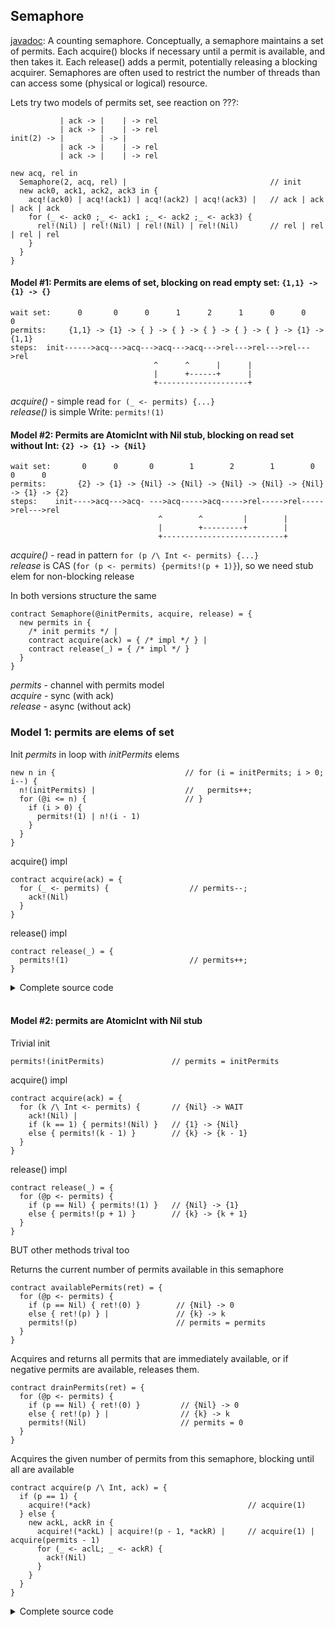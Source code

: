 ## Semaphore

[javadoc](https://docs.oracle.com/javase/9/docs/api/java/util/concurrent/Semaphore.html): A counting semaphore. Conceptually, a semaphore maintains a set of permits. Each acquire() blocks if necessary until a permit is available, and then takes it. Each release() adds a permit, potentially releasing a blocking acquirer. Semaphores are often used to restrict the number of threads than can access some (physical or logical) resource.

Lets try two models of permits set, see reaction on ???:
```
           | ack -> |    | -> rel
           | ack -> |    | -> rel
init(2) -> |        | -> |
           | ack -> |    | -> rel
           | ack -> |    | -> rel
```
```
new acq, rel in
  Semaphore(2, acq, rel) |                                // init
  new ack0, ack1, ack2, ack3 in {
    acq!(ack0) | acq!(ack1) | acq!(ack2) | acq!(ack3) |   // ack | ack | ack | ack
    for (_ <- ack0 ;_ <- ack1 ;_ <- ack2 ;_ <- ack3) {
      rel!(Nil) | rel!(Nil) | rel!(Nil) | rel!(Nil)       // rel | rel | rel | rel
    }
  }
}
```

#### Model #1: Permits are elems of set, blocking on read empty set: ```{1,1} -> {1} -> {}```
```
wait set:      0       0      0      1      2      1      0      0       0 
permits:     {1,1} -> {1} -> { } -> { } -> { } -> { } -> { } -> {1} -> {1,1}
steps:  init------>acq--->acq--->acq--->acq--->rel--->rel--->rel--->rel
                                ^      ^      |      |
                                |      +------+      |
                                +--------------------+                                 
```
*acquire()* - simple read ```for (_ <- permits) {...}```  
*release()* is simple Write: ```permits!(1)```

#### Model #2: Permits are AtomicInt with Nil stub, blocking on read set without Int: ```{2} -> {1} -> {Nil}```
```
wait set:       0      0       0        1        2        1        0       0      0   
permits:       {2} -> {1} -> {Nil} -> {Nil} -> {Nil} -> {Nil} -> {Nil} -> {1} -> {2} 
steps:    init---->acq--->acq- --->acq----->acq----->rel----->rel----->rel--->rel
                                 ^        ^         |        |
                                 |        +---------+        |
                                 +---------------------------+                                 
```
*acquire()* - read in pattern ```for (p /\ Int <- permits) {...}```  
*release* is CAS (```for (p <- permits) {permits!(p + 1)}```), so we need stub elem for non-blocking release  

In both versions structure the same
```
contract Semaphore(@initPermits, acquire, release) = {
  new permits in {
    /* init permits */ |              
    contract acquire(ack) = { /* impl */ } |      
    contract release(_) = { /* impl */ } 
  }
} 
```  
*permits* - channel with permits model  
*acquire* - sync (with ack)    
*release* - async (without ack)    


### Model 1: permits are elems of set

Init *permits* in loop with *initPermits* elems
```
new n in {                             // for (i = initPermits; i > 0; i--) {
  n!(initPermits) |                    //   permits++;     
  for (@i <= n) {                      // }
    if (i > 0) {                 
      permits!(1) | n!(i - 1)    
    }                            
  }                              
}                                
```

acquire() impl
```
contract acquire(ack) = {
  for (_ <- permits) {                  // permits--;
    ack!(Nil) 
  }      
}
```

release() impl
```
contract release(_) = {
  permits!(1)                           // permits++;
} 
```

<details><summary>Сomplete source code</summary>
<p>
  
```
new Semaphore in {
  contract Semaphore(@initPermits, acquire, release) = {
    new permits in {
      new n in {
        n!(initPermits) |
        for (@i <= n) {
          if (i > 0) {
            permits!(1) | n!(i - 1)
          }
        }
      } |        
      
      contract acquire(ack) = {
        for (_ <- permits) { acquire!(Nil) }
      } |
      
      contract release(_) = {
        permits!(1)
      } 
    }
   } |
   
   new acquire, release in {
     Semaphore!(3, *acquire, *release) |
     
     new ack0, ack1 in {
       acquire!(*ack0) | acquire!(*ack1) | for (_ <- ack0; _ <- ack1) {
         stdout!("I acquire 2 permits (A)!") | release!(Nil) | release!(Nil)
       }
     } |
     
     new ack0, ack1 in {
       acquire!(*ack0) | acquire!(*ack1) | for (_ <- ack0; _ <- ack1) {
         stdout!("I acquire 2 permits (B)!") | release!(Nil) | release!(Nil)
       }
     }     
   }
}
```
</p>
</details><br/>

#### Model #2: permits are AtomicInt with Nil stub

Trivial init
```
permits!(initPermits)               // permits = initPermits
```

acquire() impl
```
contract acquire(ack) = {           
  for (k /\ Int <- permits) {       // {Nil} -> WAIT
    ack!(Nil) |
    if (k == 1) { permits!(Nil) }   // {1} -> {Nil}
    else { permits!(k - 1) }        // {k} -> {k - 1}
  }
} 
```

release() impl
```
contract release(_) = {
  for (@p <- permits) {
    if (p == Nil) { permits!(1) }   // {Nil} -> {1}
    else { permits!(p + 1) }        // {k} -> {k + 1}
  }
}
```

BUT other methods trival too

Returns the current number of permits available in this semaphore
```
contract availablePermits(ret) = {
  for (@p <- permits) {
    if (p == Nil) { ret!(0) }        // {Nil} -> 0
    else { ret!(p) } |               // {k} -> k
    permits!(p)                      // permits = permits
  }
} 
```      

Acquires and returns all permits that are immediately available, or if negative permits are available, releases them.
```
contract drainPermits(ret) = {
  for (@p <- permits) {
    if (p == Nil) { ret!(0) }         // {Nil} -> 0
    else { ret!(p) } |                // {k} -> k
    permits!(Nil)                     // permits = 0
  }
}
```

Acquires the given number of permits from this semaphore, blocking until all are available
```
contract acquire(p /\ Int, ack) = {
  if (p == 1) {
    acquire!(*ack)                                   // acquire(1)
  } else {
    new ackL, ackR in {
      acquire!(*ackL) | acquire!(p - 1, *ackR) |     // acquire(1) | acquire(permits - 1)
      for (_ <- aclL; _ <- ackR) {
        ack!(Nil)
      }                      
    }
  }            
}
```

<details><summary>Сomplete source code</summary>
<p>
  
```
new Semaphore in {
  contract Semaphore(@initPermits, acquire, release) = {
    new permits in {
      permits!(initPermits) |        
      
      // Acquires a permit from this semaphore, blocking until one is available
      contract acquire(ack) = {
        for (@(p /\ Int) <- permits) { 
          ack!(Nil) |
          if (p == 1) { permits!(Nil) }
          else { permits!(p - 1) }
        }
      } |

      // Returns the current number of permits available in this semaphore
      contract availablePermits(ret) = {
        for (@p <- permits) {
          if (p == Nil) { ret!(0) }
          else { ret!(p) } |
          permits!(p)
        }
      } |
      
      // Acquires and returns all permits that are immediately available, or if negative permits are available, releases them.
      contract drainPermits(ret) = {
        for (@p <- permits) {
          if (p == Nil) { ret!(0) }
          else { ret!(p) } |
          permits!(Nil)
        }
      } |

      // Acquires the given number of permits from this semaphore, blocking until all are available
      contract acquire(p /\ Int, ack) = {
        if (p == 1) {
          acquire!(*ack)
        } else {
          new ackL, ackR in {
            acquire!(*ackL) | acquire!(p - 1, *ackR) | 
            for (_ <- aclL; _ <- ackR) {
              ack!(Nil)
            }                      
          }
        }
      } |

      // Releases a permit, returning it to the semaphore.
      contract release(_) = {
        for (@p <- permits) {
          if (p == Nil) { permits!(1) }
          else { permits!(p + 1) }
        }
      } 
    }
   } |
   
   new acquire, release in {
     Semaphore!(3, *acquire, *release) |
     
     new ack0, ack1 in {
       acquire!(*ack0) | acquire!(*ack1) | for (_ <- ack0; _ <- ack1) {
         stdout!("I acquire 2 permits (A)!") | release!(Nil) | release!(Nil)
       }
     } |
     
     new ack0, ack1 in {
       acquire!(*ack0) | acquire!(*ack1) | for (_ <- ack0; _ <- ack1) {
         stdout!("I acquire 2 permits (B)!") | release!(Nil) | release!(Nil)
       }
     }     
   }
}
```
</p>
</details><br/>
